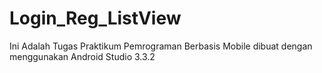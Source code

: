 # Login_Reg_ListView
Ini Adalah Tugas Praktikum Pemrograman Berbasis Mobile dibuat dengan menggunakan Android Studio 3.3.2
